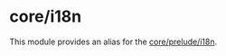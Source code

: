 # core/i18n

This module provides an alias for the [core/prelude/i18n](src_core_prelude_i18n_index.html).
